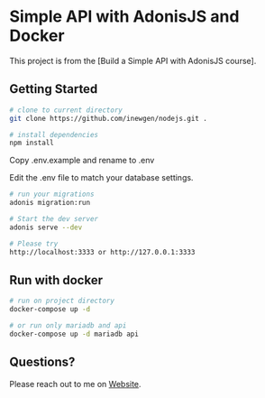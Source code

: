 # Simple API with AdonisJS and Docker

This project is from the [Build a Simple API with AdonisJS course].

## Getting Started

```bash
# clone to current directory
git clone https://github.com/inewgen/nodejs.git .

# install dependencies
npm install
```

Copy .env.example and rename to .env

Edit the .env file to match your database settings.

```bash
# run your migrations
adonis migration:run

# Start the dev server
adonis serve --dev

# Please try
http://localhost:3333 or http://127.0.0.1:3333
```

## Run with docker

```bash
# run on project directory
docker-compose up -d

# or run only mariadb and api
docker-compose up -d mariadb api
```

## Questions?

Please reach out to me on [Website](http://www.inewgen.com).
